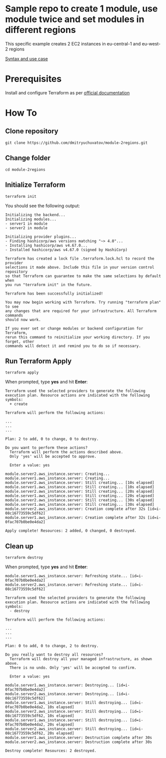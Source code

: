 # Sample repo to create 1 module, use module twice and set modules in different regions

This specific example creates 2 EC2 instances in eu-central-1 and eu-west-2 regions

[Syntax and use case](https://developer.hashicorp.com/terraform/language/providers/configuration#alias-multiple-provider-configurations)


# Prerequisites

Install and configure Terraform as per [official documentation](https://developer.hashicorp.com/terraform/tutorials/aws-get-started/install-cli)

# How To

## Clone repository

```
git clone https://github.com/dmitryuchuvatov/module-2regions.git

```

## Change folder

```
cd module-2regions
```

## Initialize Terraform

```
terraform init
```

You should see the following output:

```
Initializing the backend...
Initializing modules...
- server1 in module
- server2 in module

Initializing provider plugins...
- Finding hashicorp/aws versions matching "~> 4.0"...
- Installing hashicorp/aws v4.67.0...
- Installed hashicorp/aws v4.67.0 (signed by HashiCorp)

Terraform has created a lock file .terraform.lock.hcl to record the provider
selections it made above. Include this file in your version control repository
so that Terraform can guarantee to make the same selections by default when
you run "terraform init" in the future.

Terraform has been successfully initialized!

You may now begin working with Terraform. Try running "terraform plan" to see
any changes that are required for your infrastructure. All Terraform commands
should now work.

If you ever set or change modules or backend configuration for Terraform,
rerun this command to reinitialize your working directory. If you forget, other
commands will detect it and remind you to do so if necessary.
```

## Run Terraform Apply

```
terraform apply
```
When prompted, type **yes** and hit **Enter**:

```
Terraform used the selected providers to generate the following execution plan. Resource actions are indicated with the following symbols:
  + create

Terraform will perform the following actions:

...
...
...

Plan: 2 to add, 0 to change, 0 to destroy.

Do you want to perform these actions?
  Terraform will perform the actions described above.
  Only 'yes' will be accepted to approve.

  Enter a value: yes

module.server2.aws_instance.server: Creating...
module.server1.aws_instance.server: Creating...
module.server2.aws_instance.server: Still creating... [10s elapsed]
module.server1.aws_instance.server: Still creating... [10s elapsed]
module.server2.aws_instance.server: Still creating... [20s elapsed]
module.server1.aws_instance.server: Still creating... [20s elapsed]
module.server2.aws_instance.server: Still creating... [30s elapsed]
module.server1.aws_instance.server: Still creating... [30s elapsed]
module.server2.aws_instance.server: Creation complete after 32s [id=i-08c16773559c5df62]
module.server1.aws_instance.server: Creation complete after 32s [id=i-0fac707b0be0e4da2]

Apply complete! Resources: 2 added, 0 changed, 0 destroyed.
```

## Clean up

```
terraform destroy
```

When prompted, type **yes** and hit **Enter**:

```
module.server1.aws_instance.server: Refreshing state... [id=i-0fac707b0be0e4da2]
module.server2.aws_instance.server: Refreshing state... [id=i-08c16773559c5df62]

Terraform used the selected providers to generate the following execution plan. Resource actions are indicated with the following symbols:
  - destroy

Terraform will perform the following actions:

...
...
...

Plan: 0 to add, 0 to change, 2 to destroy.

Do you really want to destroy all resources?
  Terraform will destroy all your managed infrastructure, as shown above.
  There is no undo. Only 'yes' will be accepted to confirm.

  Enter a value: yes

module.server1.aws_instance.server: Destroying... [id=i-0fac707b0be0e4da2]
module.server2.aws_instance.server: Destroying... [id=i-08c16773559c5df62]
module.server1.aws_instance.server: Still destroying... [id=i-0fac707b0be0e4da2, 10s elapsed]
module.server2.aws_instance.server: Still destroying... [id=i-08c16773559c5df62, 10s elapsed]
module.server1.aws_instance.server: Still destroying... [id=i-0fac707b0be0e4da2, 20s elapsed]
module.server2.aws_instance.server: Still destroying... [id=i-08c16773559c5df62, 20s elapsed]
module.server1.aws_instance.server: Destruction complete after 30s
module.server2.aws_instance.server: Destruction complete after 30s

Destroy complete! Resources: 2 destroyed.
```
